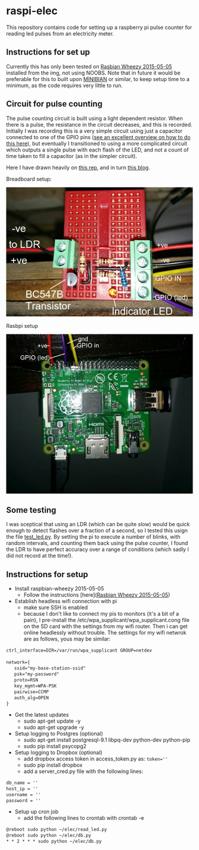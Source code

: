 # raspi-elec

This repository contains code for setting up a raspberry pi pulse counter for reading led pulses from an electricity meter. 

## Instructions for set up

Currently this has only been tested on [Rasbian Wheezy 2015-05-05](https://www.raspberrypi.org/downloads/raspbian/) installed from the img, not using NOOBS.
Note that in future it would be preferable for this to built upon [MINIBIAN](https://minibianpi.wordpress.com/) or similar, to keep setup time to a minimum, as the code requires very little to run.

## Circuit for pulse counting

The pulse counting circuit is built using a light dependent resistor.
When there is a pulse, the resistance in the circuit decreases, and this is recorded.
Initially I was recording this is a very simple circuit using just a capacitor connected to one of the GPIO pins ([see an excellent overview on how to do this here](https://learn.adafruit.com/basic-resistor-sensor-reading-on-raspberry-pi/overview)), but eventually I transitioned to using a more complicated circuit which outputs a single pulse with each flash of the LED, and not a count of time taken to fill a capacitor (as in the simpler circuit).

Here I have drawn heavily on [this rep](https://github.com/kieranc/power), and in turn [this blog](http://blog.christianperone.com/2012/08/raspberry-pi-arduino-a-laser-pointer-communication-and-a-ldr-voltage-sigmoid/).

Breadboard setup:

![breadboard.jpg](breadboard.jpg)

Rasbpi setup

![raspiaplus.jpg](raspiaplus.jpg)

## Some testing

I was sceptical that using an LDR (which can be quite slow) would be quick enough to detect flashes over a fraction of a second, so I tested this usign the file [test_led.py](test_led.py).
By setting the pi to execute a number of blinks, with random intervals, and counting them back using the pulse counter, I found the LDR to have perfect accuracy over a range of conditions (which sadly I did not record at the time!).

## Instructions for setup

* Install raspbian-wheezy 2015-05-05
   * Follow the instructions [here]([Rasbian Wheezy 2015-05-05](https://www.raspberrypi.org/downloads/raspbian/))
* Establish headless wifi connection with pi
   * make sure SSH is enabled
   * because I don't like to connect my pis to monitors (it's a bit of a pain), I pre-install the /etc/wpa_supplicant/wpa_supplicant.cong file on the SD card with the settings from my wifi router. Then i can get online headlessly without trouble. The settings for my wifi netwrok are as follows, yous may be similar:

```
ctrl_interface=DIR=/var/run/wpa_supplicant GROUP=netdev

network={
   ssid="my-base-station-ssid"
   psk="my-password"
   proto=RSN
   key_mgmt=WPA-PSK
   pairwise=CCMP
   auth_alg=OPEN
}

```

* Get the latest updates
   * sudo apt-get update -y
   * sudo apt-get upgrade -y
* Setup logging to Postgres (optional)
   * sudo apt-get install postgresql-9.1 libpq-dev python-dev python-pip
   * sudo pip install psycopg2
* Setup logging to Dropbox (optional)
   * add dropbox access token in access_token.py as: `token=''`
   * sudo pip install dropbox
   * add a server_cred.py file with the following lines:
```
db_name = ''
host_ip = ''
username = ''
password = ''
```

* Setup up cron job
   * add the following lines to crontab with crontab -e

```
@reboot sudo python ~/elec/read_led.py
@reboot sudo python ~/elec/db.py
* * 2 * * * sudo python ~/elec/db.py
```
